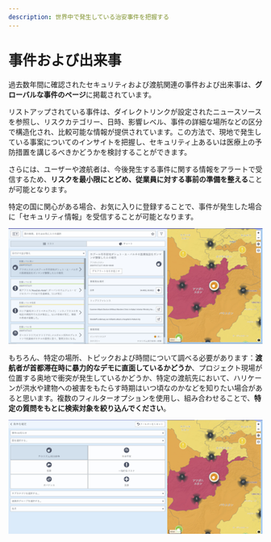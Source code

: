 ```yaml
---
description: 世界中で発生している治安事件を把握する
---
```


# 事件および出来事

過去数年間に確認されたセキュリティおよび渡航関連の事件および出来事は、**グローバルな事件のページ**に掲載されています。

リストアップされている事件は、ダイレクトリンクが設定されたニュースソースを参照し、リスクカテゴリー、日時、影響レベル、事件の詳細な場所などの区分で構造化され、比較可能な情報が提供されています。この方法で、現地で発生している事案についてのインサイトを把握し、セキュリティ上あるいは医療上の予防措置を講じるべきかどうかを検討することができます。

さらには、ユーザーや渡航者は、今後発生する事件に関する情報をアラートで受信するため、**リスクを最小限にとどめ、従業員に対する事前の準備を整える**ことが可能となります。

特定の国に関心がある場合、お気に入りに登録することで、事件が発生した場合に「セキュリティ情報」を受信することが可能となります。

![](../.gitbook/assets/global-events-list%20%281%29.JPG)

もちろん、特定の場所、トピックおよび時間について調べる必要があります：**渡航者が首都滞在時に暴力的なデモに直面しているかどうか**、プロジェクト現場が位置する奥地で衝突が発生しているかどうか、特定の渡航先において、ハリケーンが洪水や建物への被害をもたらす時期はいつ頃なのかなどを知りたい場合があると思います。複数のフィルターオプションを使用し、組み合わせることで、**特定の質問をもとに検索対象を絞り込んでください**。

![](../.gitbook/assets/global-events-list_2%20%281%29.JPG)

